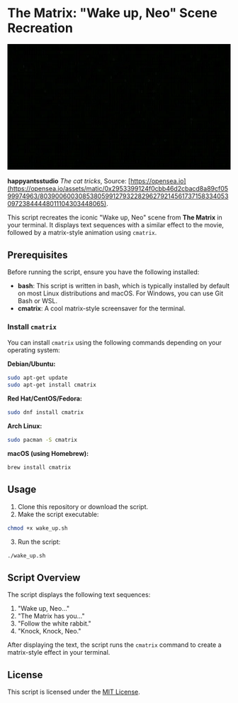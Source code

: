 # The Matrix: "Wake up, Neo" Scene Recreation

![Matrix Cat](./assets/cat.gif)

**happyantsstudio** _The cat tricks_, Source: [https://opensea.io](https://opensea.io/assets/matic/0x2953399124f0cbb46d2cbacd8a89cf0599974963/80390060030853805991279322829627921456173715833405309723844448011104303448065).

This script recreates the iconic "Wake up, Neo" scene from **The Matrix** in your terminal. It displays text sequences with a similar effect to the movie, followed by a matrix-style animation using `cmatrix`.

## Prerequisites

Before running the script, ensure you have the following installed:

- **bash**: This script is written in bash, which is typically installed by default on most Linux distributions and macOS. For Windows, you can use Git Bash or WSL.
- **cmatrix**: A cool matrix-style screensaver for the terminal.

### Install `cmatrix`

You can install `cmatrix` using the following commands depending on your operating system:

**Debian/Ubuntu:**

```bash
sudo apt-get update
sudo apt-get install cmatrix
```

**Red Hat/CentOS/Fedora:**

```bash
sudo dnf install cmatrix
```

**Arch Linux:**

```bash
sudo pacman -S cmatrix
```

**macOS (using Homebrew):**

```bash
brew install cmatrix
```

## Usage

1. Clone this repository or download the script.
2. Make the script executable:

```bash
chmod +x wake_up.sh
```

3. Run the script:

```bash
./wake_up.sh
```

## Script Overview

The script displays the following text sequences:

1. "Wake up, Neo..."
2. "The Matrix has you..."
3. "Follow the white rabbit."
4. "Knock, Knock, Neo."

After displaying the text, the script runs the `cmatrix` command to create a matrix-style effect in your terminal.

## License

This script is licensed under the [MIT License](LICENSE).
